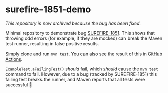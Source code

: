 # surefire-1851-demo

_This repository is now archived because the bug has been fixed._

Minimal repository to demonstrate bug [SUREFIRE-1851](https://issues.apache.org/jira/browse/SUREFIRE-1851). This shows that throwing odd errors (for example, if they are mocked) can break the Maven test runner, resulting in false positive results.

Simply clone and run `mvn test`. You can also see the result of this in [GitHub Actions](https://github.com/domdomegg/surefire-1851-demo/actions).

`ExampleTest.aFailingTest()` *should* fail, which *should* cause the `mvn test` command to fail. However, due to a bug (tracked by SUREFIRE-1851) this failing test breaks the runner, and Maven reports that all tests were successful 😬
